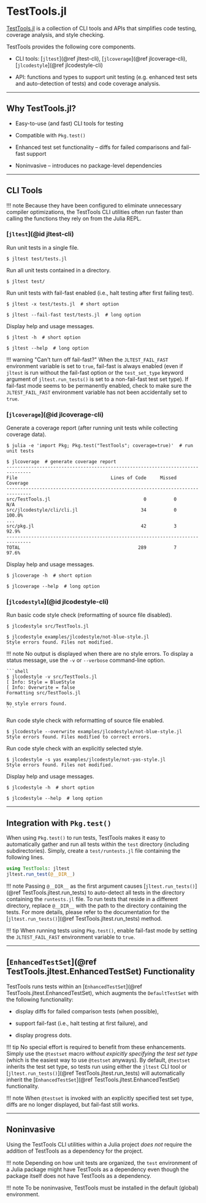 # TestTools.jl

[TestTools.jl](https://github.com/velexi-corporation/TestTools.jl)
is a collection of CLI tools and APIs that simplifies code testing, coverage analysis, and
style checking.

TestTools provides the following core components.

* CLI tools: [`jltest`](@ref jltest-cli), [`jlcoverage`](@ref jlcoverage-cli),
  [`jlcodestyle`](@ref jlcodestyle-cli)

* API: functions and types to support unit testing (e.g. enhanced test sets and
  auto-detection of tests) and code coverage analysis.

--------------------------------------------------------------------------------------------

## Why TestTools.jl?

* Easy-to-use (and fast) CLI tools for testing

* Compatible with `Pkg.test()`

* Enhanced test set functionality – diffs for failed comparisons and fail-fast support

* Noninvasive – introduces no package-level dependencies

--------------------------------------------------------------------------------------------

## CLI Tools

!!! note
    Because they have been configured to eliminate unnecessary compiler optimizations, the
    TestTools CLI utilities often run faster than calling the functions they rely on from
    the Julia REPL.

### [`jltest`](@id jltest-cli)

Run unit tests in a single file.

```shell
$ jltest test/tests.jl
```

Run all unit tests contained in a directory.

```shell
$ jltest test/
```

Run unit tests with fail-fast enabled (i.e., halt testing after first failing test).

```shell
$ jltest -x test/tests.jl  # short option

$ jltest --fail-fast test/tests.jl  # long option
```

Display help and usage messages.

```shell
$ jltest -h  # short option

$ jltest --help  # long option
```

!!! warning "Can't turn off fail-fast?"
    When the `JLTEST_FAIL_FAST` environment variable is set to `true`, fail-fast is always
    enabled (even if `jltest` is run without the fail-fast option or the `test_set_type`
    keyword argument of `jltest.run_tests()` is set to a non-fail-fast test set type). If
    fail-fast mode seems to be permanently enabled, check to make sure the
    `JLTEST_FAIL_FAST` environment variable has not been accidentally set to `true`.

### [`jlcoverage`](@id jlcoverage-cli)

Generate a coverage report (after running unit tests while collecting coverage data).

```shell
$ julia -e 'import Pkg; Pkg.test("TestTools"; coverage=true)'  # run unit tests

$ jlcoverage  # generate coverage report
-------------------------------------------------------------------------------
File                                  Lines of Code     Missed   Coverage
-------------------------------------------------------------------------------
src/TestTools.jl                                  0          0        N/A
src/jlcodestyle/cli/cli.jl                       34          0     100.0%
...
src/pkg.jl                                       42          3      92.9%
-------------------------------------------------------------------------------
TOTAL                                           289          7      97.6%
```

Display help and usage messages.

```shell
$ jlcoverage -h  # short option

$ jlcoverage --help  # long option
```

### [`jlcodestyle`](@id jlcodestyle-cli)

Run basic code style check (reformatting of source file disabled).

```shell
$ jlcodestyle src/TestTools.jl

$ jlcodestyle examples/jlcodestyle/not-blue-style.jl
Style errors found. Files not modified.
```

!!! note
    No output is displayed when there are no style errors. To display a status message, use
    the `-v` or `--verbose` command-line option.

    ```shell
    $ jlcodestyle -v src/TestTools.jl
    [ Info: Style = BlueStyle
    [ Info: Overwrite = false
    Formatting src/TestTools.jl

    No style errors found.
    ```

Run code style check with reformatting of source file enabled.

```shell
$ jlcodestyle --overwrite examples/jlcodestyle/not-blue-style.jl
Style errors found. Files modified to correct errors.
```

Run code style check with an explicitly selected style.

```shell
$ jlcodestyle -s yas examples/jlcodestyle/not-yas-style.jl
Style errors found. Files not modified.
```

Display help and usage messages.

```shell
$ jlcodestyle -h  # short option

$ jlcodestyle --help  # long option
```

--------------------------------------------------------------------------------------------

## Integration with `Pkg.test()`

When using `Pkg.test()` to run tests, TestTools makes it easy to automatically gather and
run all tests within the `test` directory (including subdirectories). Simply, create a
`test/runtests.jl` file containing the following lines.

```julia
using TestTools: jltest
jltest.run_test(@__DIR__)
```

!!! note
    Passing `@__DIR__` as the first argument causes
    [`jltest.run_tests()`](@ref TestTools.jltest.run_tests) to auto-detect all tests in
    the directory containing the `runtests.jl` file. To run tests that reside in a
    different directory, replace `@__DIR__` with the path to the directory containing the
    tests. For more details, please refer to the documentation for the
    [`jltest.run_tests()`](@ref TestTools.jltest.run_tests) method.

!!! tip
    When running tests using `Pkg.test()`, enable fail-fast mode by setting the
    `JLTEST_FAIL_FAST` environment variable to `true`.

--------------------------------------------------------------------------------------------

## [`EnhancedTestSet`](@ref TestTools.jltest.EnhancedTestSet) Functionality

TestTools runs tests within an [`EnhancedTestSet`](@ref TestTools.jltest.EnhancedTestSet),
which augments the `DefaultTestSet` with the following functionality:

* display diffs for failed comparison tests (when possible),

* support fail-fast (i.e., halt testing at first failure), and

* display progress dots.

!!! tip
    No special effort is required to benefit from these enhancements. Simply use the
    `@testset` macro _without expicitly specifying the test set type_ (which is the easiest
    way to use `@testset` anyways). By default, `@testset` inherits the test set type, so
    tests run using either the `jltest` CLI tool or
    [`jltest.run_tests()`](@ref TestTools.jltest.run_tests) will automatically inherit the
    [`EnhancedTestSet`](@ref TestTools.jltest.EnhancedTestSet) functionality.

!!! note
    When `@testset` is invoked with an explicitly specified test set type, diffs are no
    longer displayed, but fail-fast still works.

--------------------------------------------------------------------------------------------

## Noninvasive

Using the TestTools CLI utilities within a Julia project _does not_ require the addition
of TestTools as a dependency for the project.

!!! note
    Depending on how unit tests are organized, the `test` environment of a Julia package
    might have TestTools as a dependency even though the package itself does not have
    TestTools as a dependency.

!!! note
    To be noninvasive, TestTools must be installed in the default (global) environment.

